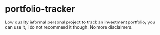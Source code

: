 # portfolio-tracker
Low quality informal personal project to track an investment portfolio; you can use it, i do not recommend it though. No more disclaimers.
